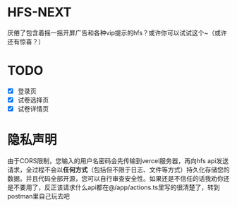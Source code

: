 # HFS-NEXT
厌倦了包含着摇一摇开屏广告和各种vip提示的hfs？或许你可以试试这个~（或许还有惊喜？）

# TODO
- [x] 登录页
- [x] 试卷选择页
- [x] 试卷详情页

# 隐私声明
由于CORS限制，您输入的用户名密码会先传输到vercel服务器，再向hfs api发送请求，全过程不会以**任何方式**（包括但不限于日志、文件等方式）持久化存储您的数据。并且代码全部开源，您可以自行审查安全性。如果还是不信任的话我劝你还是不要用了，反正该请求什么api都在@/app/actions.ts里写的很清楚了，转到postman里自己玩去吧

